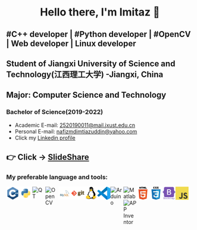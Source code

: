 # <h1 align="center"><b>Hello there, I'm Imitaz 👋</b></h1>
## #C++ developer | #Python developer | #OpenCV | Web developer | Linux developer 
## Student of Jiangxi University of Science and Technology(江西理工大学) -Jiangxi, China
## Major: Computer Science and Technology

### Bachelor of Science(2019-2022)
- Academic E-mail: 2520190011@mail.jxust.edu.cn
- Personal E-mail: nafizmdimtiazuddin@yahoo.com
- Click my [Linkedin profile](https://www.linkedin.com/in/nafizmd09/)


## 👉 Click -> [SlideShare](https://www.slideshare.net/NafizMdImtiazUddin)

### My preferable language and tools:

<!-- <img align="center" alt="PHP" width="35px" src="https://raw.githubusercontent.com/devicons/devicon/master/icons/php/php-original.svg" /> -->
<img align="left" alt="C++" width="35px" src="https://raw.githubusercontent.com/github/explore/80688e429a7d4ef2fca1e82350fe8e3517d3494d/topics/cpp/cpp.png" />
<img align="left" alt="Python" width="35px" src="https://raw.githubusercontent.com/github/explore/80688e429a7d4ef2fca1e82350fe8e3517d3494d/topics/python/python.png" />
<img align="left" alt="QT" width="35px" src="https://upload.wikimedia.org/wikipedia/commons/0/0b/Qt_logo_2016.svg" />
<img align="left" alt="OpenCV" width="35px" src="https://www.vectorlogo.zone/logos/opencv/opencv-icon.svg" />


<img align="left" alt="MySQL" width="35px" src="https://raw.githubusercontent.com/github/explore/80688e429a7d4ef2fca1e82350fe8e3517d3494d/topics/mysql/mysql.png" />

<img align="left" alt="Git" width="35px" src="https://raw.githubusercontent.com/github/explore/80688e429a7d4ef2fca1e82350fe8e3517d3494d/topics/git/git.png" />

<img align="left" alt="Linux" width="35px" src="https://raw.githubusercontent.com/devicons/devicon/master/icons/linux/linux-original.svg" />



<img align="left" alt="VS Code" width="35px" src="https://raw.githubusercontent.com/github/explore/80688e429a7d4ef2fca1e82350fe8e3517d3494d/topics/visual-studio-code/visual-studio-code.png" />

<img align="left" alt="Arduino" width="35px" src="https://cdn.worldvectorlogo.com/logos/arduino-1.svg" />

<img align="left" alt="Matlab" width="35px" src="https://upload.wikimedia.org/wikipedia/commons/2/21/Matlab_Logo.png" />

<img align="left" alt="HTML" width="35px" src="https://raw.githubusercontent.com/devicons/devicon/master/icons/html5/html5-original-wordmark.svg" />
<img align="left" alt="CSS" width="35px" src="https://raw.githubusercontent.com/devicons/devicon/master/icons/css3/css3-original-wordmark.svg" />
<img align="left" alt="Bootstrap" width="35px" src="https://raw.githubusercontent.com/devicons/devicon/master/icons/bootstrap/bootstrap-plain-wordmark.svg" />
<img align="left" alt="JS" width="35px" src="https://raw.githubusercontent.com/github/explore/80688e429a7d4ef2fca1e82350fe8e3517d3494d/topics/javascript/javascript.png" />


<img align="left" alt="APP Inventor" width="35px" src="https://play-lh.googleusercontent.com/bftU9gU-q5BvC5k2vaFciol7tlHaco2IIRcIibzt-jJlZj5L3FLyaJ_Vq0vAdcgj60s=w240-h480-rw" />


<br>



